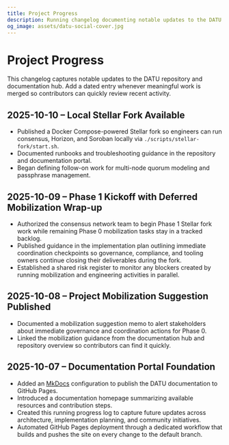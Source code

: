 ```yaml
---
title: Project Progress
description: Running changelog documenting notable updates to the DATU repository and documentation portal for contributors.
og_image: assets/datu-social-cover.jpg
---
```


# Project Progress

This changelog captures notable updates to the DATU repository and documentation hub. Add a dated entry whenever meaningful
work is merged so contributors can quickly review recent activity.

## 2025-10-10 – Local Stellar Fork Available

- Published a Docker Compose-powered Stellar fork so engineers can run consensus, Horizon, and
  Soroban locally via `./scripts/stellar-fork/start.sh`.
- Documented runbooks and troubleshooting guidance in the repository and documentation portal.
- Began defining follow-on work for multi-node quorum modeling and passphrase management.

## 2025-10-09 – Phase 1 Kickoff with Deferred Mobilization Wrap-up

- Authorized the consensus network team to begin Phase 1 Stellar fork work while remaining Phase 0 mobilization tasks stay in a tracked backlog.
- Published guidance in the implementation plan outlining immediate coordination checkpoints so governance, compliance, and tooling owners continue closing their deliverables during the fork.
- Established a shared risk register to monitor any blockers created by running mobilization and engineering activities in parallel.

## 2025-10-08 – Project Mobilization Suggestion Published

- Documented a mobilization suggestion memo to alert stakeholders about immediate governance and coordination actions for Phase 0.
- Linked the mobilization guidance from the documentation hub and repository overview so contributors can find it quickly.

## 2025-10-07 – Documentation Portal Foundation

- Added an [MkDocs](https://www.mkdocs.org/) configuration to publish the DATU documentation to GitHub Pages.
- Introduced a documentation homepage summarizing available resources and contribution steps.
- Created this running progress log to capture future updates across architecture, implementation planning, and community
  initiatives.
- Automated GitHub Pages deployment through a dedicated workflow that builds and pushes the site on every change to the default
  branch.
